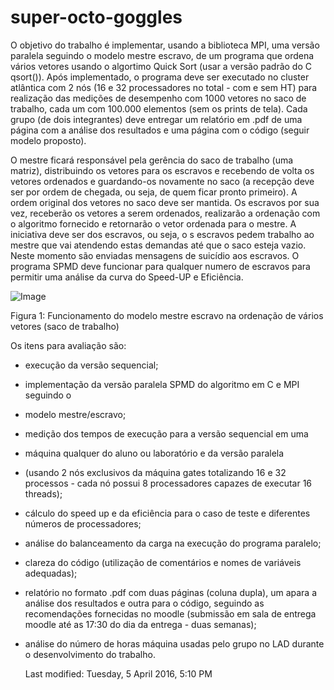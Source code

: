 # super-octo-goggles

O objetivo do trabalho é implementar, usando a biblioteca MPI, uma versão
paralela seguindo o modelo mestre escravo, de um programa que ordena vários
vetores usando o algortimo Quick Sort (usar a versão padrão do C qsort()). Após
implementado, o programa deve ser executado no cluster atlântica com 2 nós (16 e
32 processadores no total - com e sem HT) para realização das medições de
desempenho com 1000 vetores no saco de trabalho, cada um com 100.000 elementos
(sem os prints de tela). Cada grupo (de dois integrantes) deve entregar um
relatório em .pdf de uma página com a análise dos resultados e uma página com o
código (seguir modelo proposto).

O mestre ficará responsável pela gerência do saco de trabalho (uma matriz),
distribuindo os vetores para os escravos e recebendo de volta os vetores
ordenados e guardando-os novamente no saco (a recepção deve ser por ordem de
chegada, ou seja, de quem ficar pronto primeiro). A ordem original dos vetores
no saco deve ser mantida. Os escravos por sua vez, receberão os vetores a serem
ordenados, realizarão a ordenação com o algoritmo fornecido e retornarão o vetor
ordenada para o mestre. A iniciativa deve ser dos escravos, ou seja, o s
escravos pedem trabalho ao mestre que vai atendendo estas demandas até que o
saco esteja vazio. Neste momento são enviadas mensagens de suicídio aos
escravos. O programa SPMD deve funcionar para qualquer numero de escravos para
permitir uma análise da curva do Speed-UP e Eficiência.

![Image](https://github.com/execb5/super-octo-goggles/raw/master/data/MS.gif)

Figura 1: Funcionamento do modelo mestre escravo na ordenação de vários vetores
(saco de trabalho)

Os itens para avaliação são:

* execução da versão sequencial;
* implementação da versão paralela SPMD do algoritmo em C e MPI seguindo o
* modelo mestre/escravo;
* medição dos tempos de execução para a versão sequencial em uma
* máquina qualquer do aluno ou laboratório e da versão paralela
* (usando 2 nós exclusivos da máquina gates totalizando 16 e 32
		processos - cada nó possui 8 processadores capazes de executar 16
		threads);
* cálculo do speed up e da eficiência para o caso de teste e diferentes números
	de processadores;
* análise do balanceamento da carga na execução do programa paralelo;
* clareza do código (utilização de comentários e nomes de variáveis adequadas);
* relatório no formato .pdf com duas páginas (coluna dupla), um apara a análise
	dos resultados e outra para o código, seguindo as recomendações fornecidas no
	moodle (submissão em sala de entrega moodle até as 17:30 do dia da entrega -
	duas semanas);
* análise do número de horas máquina usadas pelo grupo no LAD durante o
	desenvolvimento do trabalho.

	Last modified: Tuesday, 5 April 2016, 5:10 PM
